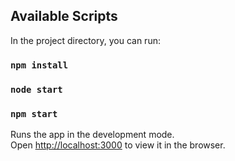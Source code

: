 ## Available Scripts

In the project directory, you can run:

### `npm install`
### `node start`
### `npm start`


Runs the app in the development mode.\
Open [http://localhost:3000](http://localhost:3000) to view it in the browser.

